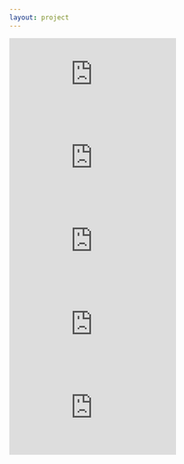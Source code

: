 ```yaml
---
layout: project
---
```



<div class="videoWrapper">
    <iframe src="https://www.youtube.com/embed/oQq7-r0zSgc" frameborder="0" allowfullscreen></iframe>
</div>


<div class="videoWrapper">
    <iframe src="https://www.youtube.com/embed/RasmrTgs5Xs" frameborder="0" allowfullscreen></iframe>
</div>


<div class="videoWrapper">
    <iframe src="https://www.youtube.com/embed/bwW-bzVKGTY" frameborder="0" allowfullscreen></iframe>
</div>


<div class="videoWrapper">
    <iframe src="https://www.youtube.com/embed/Kz2yLdRh6f8" frameborder="0" allowfullscreen></iframe>
</div>


<div class="videoWrapper">
    <iframe src="https://www.youtube.com/embed/n1IUQ8Z_LGU" frameborder="0" allowfullscreen></iframe>
</div>


